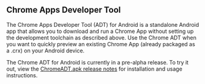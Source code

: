 ## Chrome Apps Developer Tool

The Chrome Apps Developer Tool (ADT) for Android is a standalone Android app that allows you to download and run a Chrome App without setting up the development toolchain as described above. Use the Chrome ADT when you want to quickly preview an existing Chrome App (already packaged as a .crx) on your Android device.

The Chrome ADT for Android is currently in a pre-alpha release. To try it out, view the [ChromeADT.apk release notes](https://github.com/MobileChromeApps/harness/releases/) for installation and usage instructions.
